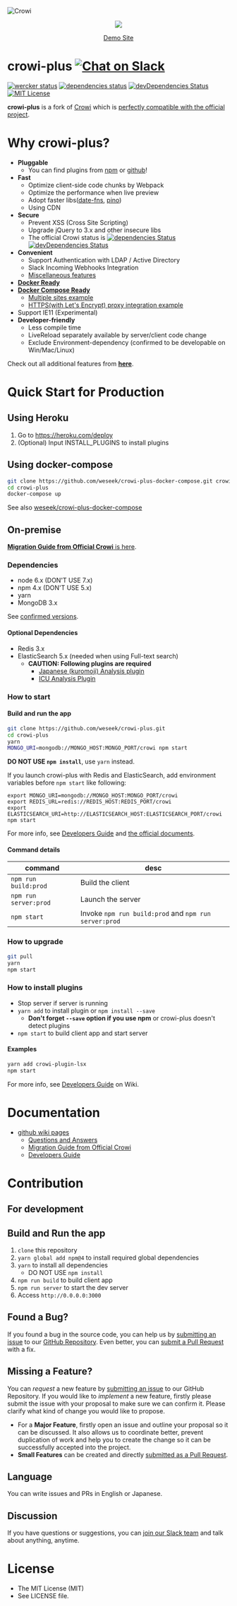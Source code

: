 ![Crowi](http://res.cloudinary.com/hrscywv4p/image/upload/c_limit,f_auto,h_900,q_80,w_1200/v1/199673/https_www_filepicker_io_api_file_VpYEP32ZQyCZ85u6XCXo_zskpra.png)

<p align="center">
  <a href="https://heroku.com/deploy"><img src="https://www.herokucdn.com/deploy/button.png"></a>
</p>
<p align="center">
  <a href="https://demo.crowi-plus.org">Demo Site</a>
</p>

crowi-plus [![Chat on Slack](https://crowi-plus-slackin.weseek.co.jp/badge.svg)][slackin]
===========

[![wercker status](https://app.wercker.com/status/39cdc49d067d65c39cb35d52ceae6dc1/s/master "wercker status")](https://app.wercker.com/project/byKey/39cdc49d067d65c39cb35d52ceae6dc1)
[![dependencies status](https://david-dm.org/weseek/crowi-plus.svg)](https://david-dm.org/weseek/crowi-plus)
[![devDependencies Status](https://david-dm.org/weseek/crowi-plus/dev-status.svg)](https://david-dm.org/weseek/crowi-plus?type=dev)
[![MIT License](http://img.shields.io/badge/license-MIT-blue.svg?style=flat)](LICENSE)


**crowi-plus** is a fork of [Crowi][crowi] which is [perfectly compatible with the official project](https://github.com/weseek/crowi-plus/wiki/Correspondence-table-with-official-version).


Why crowi-plus?
================

* **Pluggable**
  * You can find plugins from [npm](https://www.npmjs.com/browse/keyword/crowi-plugin) or [github](https://github.com/search?q=topic%3Acrowi-plugin)!
* **Fast**
  * Optimize client-side code chunks by Webpack
  * Optimize the performance when live preview
  * Adopt faster libs([date-fns](https://github.com/date-fns/date-fns), [pino](https://github.com/pinojs/pino))
  * Using CDN
* **Secure**
  * Prevent XSS (Cross Site Scripting)
  * Upgrade jQuery to 3.x and other insecure libs
  * The official Crowi status is [![dependencies Status](https://david-dm.org/crowi/crowi/status.svg)](https://david-dm.org/crowi/crowi) [![devDependencies Status](https://david-dm.org/crowi/crowi/dev-status.svg)](https://david-dm.org/crowi/crowi?type=dev)
* **Convenient**
  * Support Authentication with LDAP / Active Directory 
  * Slack Incoming Webhooks Integration
  * [Miscellaneous features](https://github.com/weseek/crowi-plus/wiki/Additional-Features)
* **[Docker Ready][dockerhub]**
* **[Docker Compose Ready][docker-compose]**
  * [Multiple sites example](https://github.com/weseek/crowi-plus-docker-compose/tree/master/examples/multi-app)
  * [HTTPS(with Let's Encrypt) proxy integration example](https://github.com/weseek/crowi-plus-docker-compose/tree/master/examples/https-portal)
* Support IE11 (Experimental)
* **Developer-friendly**
  * Less compile time
  * LiveReload separately available by server/client code change
  * Exclude Environment-dependency (confirmed to be developable on Win/Mac/Linux)

Check out all additional features from [**here**](https://github.com/weseek/crowi-plus/wiki/Additional-Features).


Quick Start for Production
===========================

Using Heroku
------------

1. Go to https://heroku.com/deploy
1. (Optional) Input INSTALL_PLUGINS to install plugins

Using docker-compose
---------------------

```bash
git clone https://github.com/weseek/crowi-plus-docker-compose.git crowi-plus
cd crowi-plus
docker-compose up
```

See also [weseek/crowi-plus-docker-compose][docker-compose]

On-premise
----------

[**Migration Guide from Official Crowi** is here](https://github.com/weseek/crowi-plus/wiki/Migration-Guide-from-Official-Crowi).

### Dependencies

- node 6.x (DON'T USE 7.x)
- npm 4.x (DON'T USE 5.x)
- yarn
- MongoDB 3.x

See [confirmed versions](https://github.com/weseek/crowi-plus/wiki/Developers-Guide#versions-confirmed-to-work).

#### Optional Dependencies

- Redis 3.x
- ElasticSearch 5.x (needed when using Full-text search)
  - **CAUTION: Following plugins are required**
      - [Japanese (kuromoji) Analysis plugin](https://www.elastic.co/guide/en/elasticsearch/plugins/current/analysis-kuromoji.html)
      - [ICU Analysis Plugin](https://www.elastic.co/guide/en/elasticsearch/plugins/current/analysis-icu.html)

### How to start

#### Build and run the app

```bash
git clone https://github.com/weseek/crowi-plus.git
cd crowi-plus
yarn
MONGO_URI=mongodb://MONGO_HOST:MONGO_PORT/crowi npm start
```

**DO NOT USE `npm install`**, use `yarn` instead.

If you launch crowi-plus with Redis and ElasticSearch, add environment variables before `npm start` like following:

```
export MONGO_URI=mongodb://MONGO_HOST:MONGO_PORT/crowi
export REDIS_URL=redis://REDIS_HOST:REDIS_PORT/crowi
export ELASTICSEARCH_URI=http://ELASTICSEARCH_HOST:ELASTICSEARCH_PORT/crowi
npm start
```

For more info, see [Developers Guide](https://github.com/weseek/crowi-plus/wiki/Developers-Guide) and [the official documents](https://github.com/crowi/crowi/wiki/Install-and-Configuration#env-parameters).

#### Command details

|command|desc|
|--|--|
|`npm run build:prod`|Build the client|
|`npm run server:prod`|Launch the server|
|`npm start`|Invoke `npm run build:prod` and `npm run server:prod`|

### How to upgrade

```bash
git pull
yarn
npm start
```

### How to install plugins

* Stop server if server is running
* `yarn add` to install plugin or `npm install --save`
  * **Don't forget `--save` option if you use npm** or crowi-plus doesn't detect plugins
* `npm start` to build client app and start server

#### Examples

```bash
yarn add crowi-plugin-lsx
npm start
```



For more info, see [Developers Guide](https://github.com/weseek/crowi-plus/wiki/Developers-Guide) on Wiki.


Documentation
==============

* [github wiki pages](https://github.com/weseek/crowi-plus/wiki)
  * [Questions and Answers](https://github.com/weseek/crowi-plus/wiki/Questions-and-Answers)
  * [Migration Guide from Official Crowi](https://github.com/weseek/crowi-plus/wiki/Migration-Guide-from-Official-Crowi)
  * [Developers Guide](https://github.com/weseek/crowi-plus/wiki/Developers-Guide)

Contribution
============

For development
-------------

## Build and Run the app

1. `clone` this repository
1. `yarn global add npm@4` to install required global dependencies
1. `yarn` to install all dependencies
    * DO NOT USE `npm install`
1. `npm run build` to build client app
1. `npm run server` to start the dev server
1. Access `http://0.0.0.0:3000`

Found a Bug?
-------------

If you found a bug in the source code, you can help us by
[submitting an issue][issues] to our [GitHub Repository][crowi-plus]. Even better, you can
[submit a Pull Request][pulls] with a fix.

Missing a Feature?
-------------------

You can *request* a new feature by [submitting an issue][issues] to our GitHub
Repository. If you would like to *implement* a new feature, firstly please submit the issue with your proposal to make sure we can confirm it. Please clarify what kind of change you would like to propose.

* For a **Major Feature**, firstly open an issue and outline your proposal so it can be discussed. 
It also allows us to coordinate better, prevent duplication of work and help you to create the change so it can be successfully accepted into the project.
* **Small Features** can be created and directly [submitted as a Pull Request][pulls].

Language
---------

You can write issues and PRs in English or Japanese.

Discussion
-----------

If you have questions or suggestions, you can [join our Slack team][slackin] and talk about anything, anytime.


License
=======

* The MIT License (MIT)
* See LICENSE file.


[crowi]: https://github.com/crowi/crowi
[crowi-plus]: https://github.com/weseek/crowi-plus
[issues]: https://github.com/weseek/crowi-plus/issues
[pulls]: https://github.com/weseek/crowi-plus/pulls
[dockerhub]: https://hub.docker.com/r/weseek/crowi-plus
[docker-compose]: https://github.com/weseek/crowi-plus-docker-compose
[slackin]: https://crowi-plus-slackin.weseek.co.jp/
